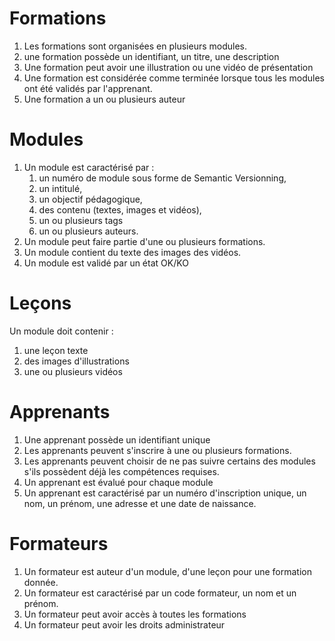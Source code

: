 # Formations
1. Les formations sont organisées en plusieurs modules.
2. une formation possède un identifiant, un titre, une description
3. Une formation peut avoir une illustration ou une vidéo de présentation
4. Une formation est considérée comme terminée lorsque tous les modules ont été validés par l'apprenant.
5. Une formation a un ou plusieurs auteur
   
# Modules
1. Un module est caractérisé par :
   1. un numéro de module sous forme de Semantic Versionning,
   2. un intitulé,
   3. un objectif pédagogique,
   4. des contenu (textes, images et vidéos),
   5. un ou plusieurs tags
   6. un ou plusieurs auteurs.
2. Un module peut faire partie d'une ou plusieurs formations.
3. Un module contient du texte des images des vidéos.
4. Un module est validé par un état OK/KO

# Leçons
   Un module doit contenir :
   1. une leçon texte
   2. des images d'illustrations
   3. une ou plusieurs vidéos

# Apprenants
1. Une apprenant possède un identifiant unique
1. Les apprenants peuvent s'inscrire à une ou plusieurs formations.
2. Les apprenants peuvent choisir de ne pas suivre certains des modules s'ils possèdent déjà les compétences requises.
3. Un apprenant est évalué pour chaque module
4.  Un apprenant est caractérisé par un numéro d'inscription unique, un nom, un prénom, une adresse et une date de naissance.

# Formateurs
1. Un formateur est auteur d'un module, d'une leçon pour une formation donnée.
2. Un formateur est caractérisé par un code formateur, un nom et un prénom.
3. Un formateur peut avoir accès à toutes les formations
4. Un formateur peut avoir les droits administrateur

